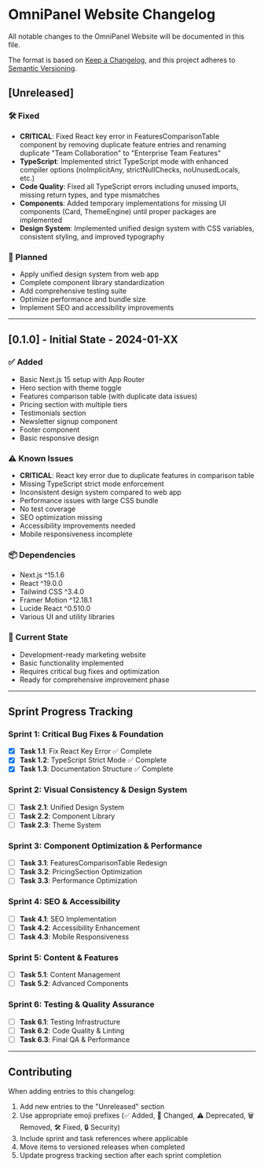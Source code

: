# OmniPanel Website Changelog

All notable changes to the OmniPanel Website will be documented in this file.

The format is based on [Keep a Changelog](https://keepachangelog.com/en/1.0.0/),
and this project adheres to [Semantic Versioning](https://semver.org/spec/v2.0.0.html).

## [Unreleased]

### 🛠️ Fixed
- **CRITICAL**: Fixed React key error in FeaturesComparisonTable component by removing duplicate feature entries and renaming duplicate "Team Collaboration" to "Enterprise Team Features"
- **TypeScript**: Implemented strict TypeScript mode with enhanced compiler options (noImplicitAny, strictNullChecks, noUnusedLocals, etc.)
- **Code Quality**: Fixed all TypeScript errors including unused imports, missing return types, and type mismatches
- **Components**: Added temporary implementations for missing UI components (Card, ThemeEngine) until proper packages are implemented
- **Design System**: Implemented unified design system with CSS variables, consistent styling, and improved typography

### 🔧 Planned
- Apply unified design system from web app
- Complete component library standardization
- Add comprehensive testing suite
- Optimize performance and bundle size
- Implement SEO and accessibility improvements

---

## [0.1.0] - Initial State - 2024-01-XX

### ✅ Added
- Basic Next.js 15 setup with App Router
- Hero section with theme toggle
- Features comparison table (with duplicate data issues)
- Pricing section with multiple tiers
- Testimonials section
- Newsletter signup component
- Footer component
- Basic responsive design

### ⚠️ Known Issues
- **CRITICAL**: React key error due to duplicate features in comparison table
- Missing TypeScript strict mode enforcement
- Inconsistent design system compared to web app
- Performance issues with large CSS bundle
- No test coverage
- SEO optimization missing
- Accessibility improvements needed
- Mobile responsiveness incomplete

### 📦 Dependencies
- Next.js ^15.1.6
- React ^19.0.0
- Tailwind CSS ^3.4.0
- Framer Motion ^12.18.1
- Lucide React ^0.510.0
- Various UI and utility libraries

### 🎯 Current State
- Development-ready marketing website
- Basic functionality implemented
- Requires critical bug fixes and optimization
- Ready for comprehensive improvement phase

---

## Sprint Progress Tracking

### Sprint 1: Critical Bug Fixes & Foundation
- [x] **Task 1.1**: Fix React Key Error ✅ Complete
- [x] **Task 1.2**: TypeScript Strict Mode ✅ Complete
- [x] **Task 1.3**: Documentation Structure ✅ Complete

### Sprint 2: Visual Consistency & Design System
- [ ] **Task 2.1**: Unified Design System
- [ ] **Task 2.2**: Component Library
- [ ] **Task 2.3**: Theme System

### Sprint 3: Component Optimization & Performance
- [ ] **Task 3.1**: FeaturesComparisonTable Redesign
- [ ] **Task 3.2**: PricingSection Optimization
- [ ] **Task 3.3**: Performance Optimization

### Sprint 4: SEO & Accessibility
- [ ] **Task 4.1**: SEO Implementation
- [ ] **Task 4.2**: Accessibility Enhancement
- [ ] **Task 4.3**: Mobile Responsiveness

### Sprint 5: Content & Features
- [ ] **Task 5.1**: Content Management
- [ ] **Task 5.2**: Advanced Components

### Sprint 6: Testing & Quality Assurance
- [ ] **Task 6.1**: Testing Infrastructure
- [ ] **Task 6.2**: Code Quality & Linting
- [ ] **Task 6.3**: Final QA & Performance

---

## Contributing
When adding entries to this changelog:
1. Add new entries to the "Unreleased" section
2. Use appropriate emoji prefixes (✅ Added, 🔧 Changed, ⚠️ Deprecated, 🗑️ Removed, 🛠️ Fixed, 🔒 Security)
3. Include sprint and task references where applicable
4. Move items to versioned releases when completed
5. Update progress tracking section after each sprint completion 